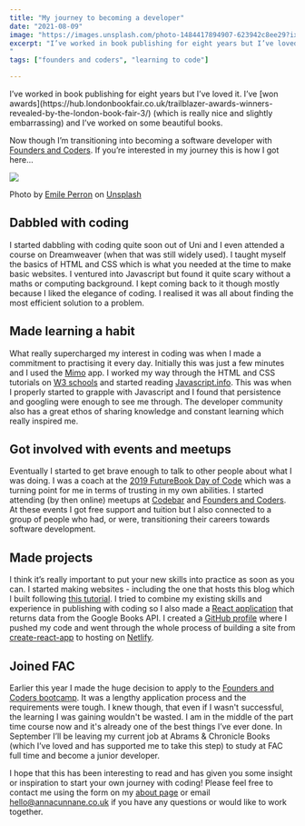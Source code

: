 ```yaml
---
title: "My journey to becoming a developer"
date: "2021-08-09"
image: "https://images.unsplash.com/photo-1484417894907-623942c8ee29?ixid=MnwxMjA3fDB8MHxwaG90by1wYWdlfHx8fGVufDB8fHx8&ixlib=rb-1.2.1&auto=format&fit=crop&w=889&q=80"
excerpt: "I’ve worked in book publishing for eight years but I’ve loved it. I’ve won awards (which is really nice and slightly embarrassing) and I’ve worked on some beautiful books.
"
tags: ["founders and coders", "learning to code"]

---
```


<article>
I’ve worked in book publishing for eight years but I’ve loved it. I’ve [won awards](https://hub.londonbookfair.co.uk/trailblazer-awards-winners-revealed-by-the-london-book-fair-3/) (which is really nice and slightly embarrassing) and I’ve worked on some beautiful books.

Now though I’m transitioning into becoming a software developer with [Founders and Coders](https://www.foundersandcoders.com/). If you’re interested in my journey this is how I got here...

![](https://images.unsplash.com/photo-1484417894907-623942c8ee29?ixid=MnwxMjA3fDB8MHxwaG90by1wYWdlfHx8fGVufDB8fHx8&ixlib=rb-1.2.1&auto=format&fit=crop&w=889&q=80)

Photo by <a href="https://unsplash.com/@emilep?utm_source=unsplash&utm_medium=referral&utm_content=creditCopyText">Emile Perron</a> on <a href="https://unsplash.com/s/photos/coding?utm_source=unsplash&utm_medium=referral&utm_content=creditCopyText">Unsplash</a>

<h2> Dabbled with coding </h2>

I started dabbling with coding quite soon out of Uni and I even attended a course on Dreamweaver (when that was still widely used). I taught myself the basics of HTML and CSS which is what you needed at the time to make basic websites. I ventured into Javascript but found it quite scary without a maths or computing background. I kept coming back to it though mostly because I liked the elegance of coding. I realised it was all about finding the most efficient solution to a problem.

<h2> Made learning a habit </h2>

What really supercharged my interest in coding was when I made a commitment to practising it every day. Initially this was just a few minutes and I used the [Mimo](https://getmimo.com/) app. I worked my way through the HTML and CSS tutorials on [W3 schools](https://www.w3schools.com/) and started reading [Javascript.info](https://javascript.info/). This was when I properly started to grapple with Javascript and I found that persistence and googling were enough to see me through. The developer community also has a great ethos of sharing knowledge and constant learning which really inspired me.

<h2> Got involved with events and meetups </h2>

Eventually I started to get brave enough to talk to other people about what I was doing. I was a coach at the [2019 FutureBook Day of Code](https://dayofcode.co.uk/) which was a turning point for me in terms of trusting in my own abilities. I started attending (by then online) meetups at [Codebar](https://codebar.io/) and [Founders and Coders](). At these events I got free support and tuition but I also connected to a group of people who had, or were, transitioning their careers towards software development.

<h2> Made projects </h2>

I think it’s really important to put your new skills into practice as soon as you can. I started making websites - including the one that hosts this blog which I built following [this tutorial](https://www.youtube.com/watch?v=8t0vNu2fCCM&t=15148s). I tried to combine my existing skills and experience in publishing with coding so I also made a [React application](https://romantic-ardinghelli-5883b1.netlify.app/) that returns data from the Google Books API.
I created a [GitHub profile](https://github.com/Moggach) where I pushed my code and went through the whole process of building a site from [create-react-app](https://create-react-app.dev/) to hosting on [Netlify](https://www.netlify.com/).

<h2> Joined FAC</h2>

Earlier this year I made the huge decision to apply to the [Founders and Coders bootcamp](https://www.foundersandcoders.com/apply/). It was a lengthy application process and the requirements were tough. I knew though, that even if I wasn't successful, the learning I was gaining wouldn't be wasted. I am in the middle of the part time course now and it's already one of the best things I’ve ever done. In September I’ll be leaving my current job at Abrams & Chronicle Books (which I’ve loved and has supported me to take this step) to study at FAC full time and become a junior developer.

I hope that this has been interesting to read and has given you some insight or inspiration to start your own journey with coding! Please feel free to contact me using the form on my [about page](https://www.annacunnane.co.uk/about) or email hello@annacunnane.co.uk if you have any questions or would like to work together.

</article>
